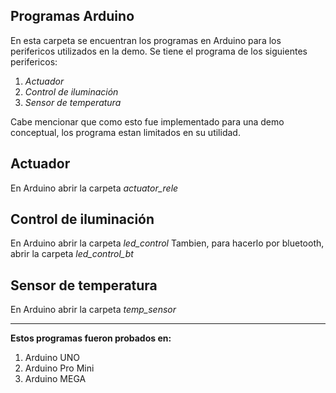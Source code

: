 Programas Arduino
-------------
En esta carpeta se encuentran los programas en Arduino para los perifericos utilizados en la demo.
Se tiene el programa de los siguientes perifericos:

1.  *Actuador*
2.  *Control de iluminación*
3.  *Sensor de temperatura*

Cabe mencionar que como esto fue implementado para una demo conceptual, los programa estan limitados en su utilidad.

Actuador
-------------
En Arduino abrir la carpeta *actuator_rele*

Control de iluminación
-------------
En Arduino abrir la carpeta *led_control*
Tambien, para hacerlo por bluetooth, abrir la carpeta *led_control_bt*

Sensor de temperatura
-------------
En Arduino abrir la carpeta *temp_sensor*



-------------


**Estos programas fueron probados en:**

1.  Arduino UNO
2.  Arduino Pro Mini
3.  Arduino MEGA
